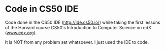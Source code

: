 # Code in CS50 IDE
 Code done in the CS50 IDE (http://ide.cs50.io/) while taking the first lessons of the Harvard course CS50's Introduction to Computer Science on edX (www.edx.org).

 It is NOT from any problem set whatsoever. I just used the IDE to code.
